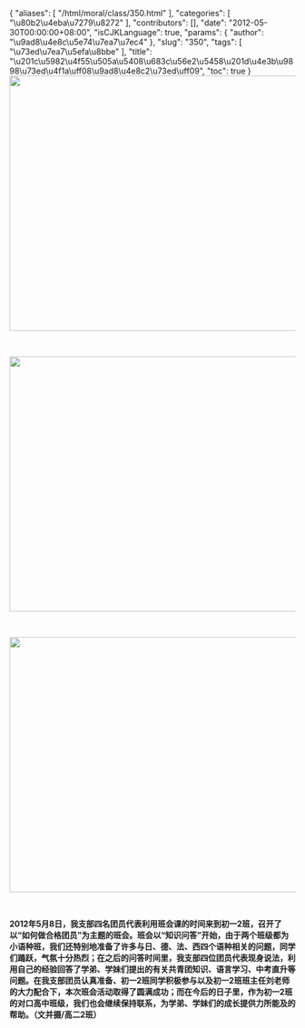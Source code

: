 {
    "aliases": [
        "/html/moral/class/350.html"
    ],
    "categories": [
        "\u80b2\u4eba\u7279\u8272"
    ],
    "contributors": [],
    "date": "2012-05-30T00:00:00+08:00",
    "isCJKLanguage": true,
    "params": {
        "author": "\u9ad8\u4e8c\u5e74\u7ea7\u7ec4"
    },
    "slug": "350",
    "tags": [
        "\u73ed\u7ea7\u5efa\u8bbe"
    ],
    "title": "\u201c\u5982\u4f55\u505a\u5408\u683c\u56e2\u5458\u201d\u4e3b\u9898\u73ed\u4f1a\uff08\u9ad8\u4e8c2\u73ed\uff09",
    "toc": true
}
**<img
    src="https://cdn.tfls.online/mirror/full/11e6cff1a3483e5454ba41db47f658189228cf20.jpg"
    style="display:block;margin-left:auto;margin-right:auto;"
    decoding="async"
    fetchpriority="auto"
    loading="lazy"
    height="450"
    width="600"
/>**

 

**<img
    src="https://cdn.tfls.online/mirror/full/19a1218774a5c2b5233d95de34446df72549bbec.jpg"
    style="display:block;margin-left:auto;margin-right:auto;"
    decoding="async"
    fetchpriority="auto"
    loading="lazy"
    height="450"
    width="600"
/>**

 

**<img
    src="https://cdn.tfls.online/mirror/full/4a2ee0a77d0d44f9bcffae6920e7c2af984e3fb7.jpg"
    style="display:block;margin-left:auto;margin-right:auto;"
    decoding="async"
    fetchpriority="auto"
    loading="lazy"
    height="450"
    width="600"
/>**

 

**2012年5月8日，我支部四名团员代表利用班会课的时间来到初一2班，召开了以“如何做合格团员”为主题的班会。班会以“知识问答”开始，由于两个班级都为小语种班，我们还特别地准备了许多与日、德、法、西四个语种相关的问题，同学们踊跃，气氛十分热烈；在之后的问答时间里，我支部四位团员代表现身说法，利用自己的经验回答了学弟、学妹们提出的有关共青团知识、语言学习、中考直升等问题。在我支部团员认真准备、初一2班同学积极参与以及初一2班班主任刘老师的大力配合下，本次班会活动取得了圆满成功；而在今后的日子里，作为初一2班的对口高中班级，我们也会继续保持联系，为学弟、学妹们的成长提供力所能及的帮助。（文并摄/高二2班）**

